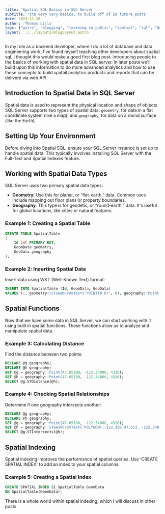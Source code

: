 ```yaml
---
title: 'Spatial SQL Basics in SQL Server'
subtitle: 'the very very basics, to build off of in future posts'
date: 2023-12-20
author: 'Thomas Lillo'
tags: ["astro", "blogging", "learning in public", "spatial", "sql", "data", "gis"]
layout: ../../layouts/BlogLayout.astro
---
```


In my role as a backend developer, where I do a lot of database and data engineering work, I've found myself teaching other developers about spatial sql. I thought this would make a good first blog post. Introducing people to the basics of working with spatial data in SQL server. In later posts we'll build upon this information to do more advanced analytics and how to use these concepts to build spatail analytics products and reports that can be deliverd via web API.

## Introduction to Spatial Data in SQL Server

Spatial data is used to represent the physical location and shape of objects. SQL Server supports two types of spatial data: `geometry`, for data in a flat coordinate system (like a map), and `geography`, for data on a round surface (like the Earth).

## Setting Up Your Environment

Before diving into Spatial SQL, ensure your SQL Server instance is set up to handle spatial data. This typically involves installing SQL Server with the Full-Text and Spatial Indexes feature.

## Working with Spatial Data Types

SQL Server uses two primary spatial data types:

- **Geometry**: Use this for planar, or “flat-earth,” data. Common uses include mapping out floor plans or property boundaries.
- **Geography**: This type is for geodetic, or “round-earth,” data. It's useful for global locations, like cities or natural features.

### Example 1: Creating a Spatial Table

```sql
CREATE TABLE SpatialTable
(
    Id int PRIMARY KEY,
    GeomData geometry,
    GeoData geography
);

```

### Example 2: Inserting Spatial Data

Insert data using WKT (Well-Known Text) format:

```sql
INSERT INTO SpatialTable (Id, GeomData, GeoData)
VALUES (1, geometry::STGeomFromText('POINT(0 0)', 0), geography::Point(0, 0, 4326));

```

## Spatial Functions

Now that we have some data in SQL Server, we can start working with it using built in spatial functions. These functions allow us to analyze and manipulate spatial data.

### Example 3: Calculating Distance

Find the distance between two points:

```sql
DECLARE @g geography;
DECLARE @h geography;
SET @g = geography::Point(47.65100, -122.34900, 4326);
SET @h = geography::Point(47.65100, -122.34800, 4326);
SELECT @g.STDistance(@h);

```
### Example 4: Checking Spatial Relationships

Determine if one geography intersects another:

```sql
DECLARE @g geography;
DECLARE @h geography;
SET @g = geography::Point(47.65100, -122.34900, 4326);
SET @h = geography::STGeomFromText('POLYGON((-122.358 47.653, -122.348 47.653, -122.348 47.640, -122.358 47.640, -122.358 47.653))', 4326);
SELECT @g.STIntersects(@h);

```

## Spatial Indexing

Spatial indexing improves the performance of spatial queries. Use 'CREATE SPATIAL INDEX' to add an index to your spatial columns.

### Example 5: Creating a Spatial Index

```sql
CREATE SPATIAL INDEX SI_SpatialTable_GeomData
ON SpatialTable(GeomData);

```

There is a whole world within spatial indexing, which I will discuss in other posts.